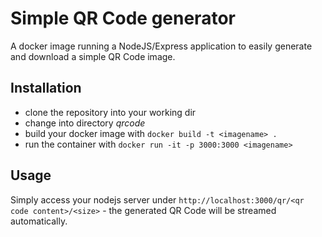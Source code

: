 # Simple QR Code generator

A docker image running a NodeJS/Express application to easily generate and download a simple QR Code image.

## Installation

* clone the repository into your working dir
* change into directory _qrcode_
* build your docker image with ```docker build -t <imagename> .```
* run the container with ```docker run -it -p 3000:3000 <imagename>```

## Usage

Simply access your nodejs server under ```http://localhost:3000/qr/<qr code content>/<size>``` - the generated QR Code will be streamed automatically.

